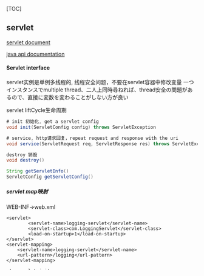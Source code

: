 [TOC]

## servlet
[servlet document](http://tomcat.apache.org/tomcat-9.0-doc/servletapi/index.html "document")

[java api documentation](https://docs.oracle.com/en/java/javase/13/docs/api/index.html "java api documentation")



#### Servlet interface
servlet实例是单例多线程的, 线程安全问题，不要在servlet容器中修改变量
一つインスタンスでmultiple thread、二人上同時尋ねれば、thread安全の問題があるので、直接に変数を変わることがしない方が良い

servlet liftCycle生命周期
``` java
# init 初始化, get a servlet config
void init(ServletConfig config) throws ServletException

# service, http请求回复，repeat request and response with the uri
void service(ServletRequest req, ServletResponse res) throws ServletException, IOException

destroy 销毁
void destroy()

String getServletInfo()
ServletConfig getServletConfig()
```

##### servlet map映射
WEB-INF->web.xml

```
<servlet>
        <servlet-name>logging-servlet</servlet-name>
        <servlet-class>com.LoggingServlet</servlet-class>
        <load-on-startup>1</load-on-startup>
</servlet>
<servlet-mapping>
    <servlet-name>logging-servlet</servlet-name>
    <url-pattern>/logging</url-pattern>
</servlet-mapping>

<!--servlet init param-->
<servlet>
...
<init-param>
<param-name></param-name>
<param-value></param-value>
</init-param>
</servlet>
```
load-on-startup: servlet初めて起動するときの順序, 0,1,...

- ServletConfig
servletConfigはweb.xmlの対応の一つservletタグを含む
一つservlet容器は必ず一つSだけのervletConfig含む

getServletName()->string
getInitParameterNames()->Enumeration\<String>
getInitParameter(string name)->string value

getServletContext()->ServletContext
- ServletContext
- welcomePage
1, WEB-INF->web.xml
2, $CATALINA_HOME/conf/web.xml

```
<welcome-file-list>
<welcome-file></welcome-file>
...
</welcome-file-list>
```

abstract抽象方法只能出现在抽象类中

- GenericServlet
javax.servlet.GenericServlet






##### encoding
tomcat服务器默认是iso-8859-1
tomcat9解决了GET乱码问题，典型的tomcat7的GET是乱码

Post:
```
request.setCharacterEncoding("utf-8");

```
get:
1, $CATALINA/conf/server.xml->`<Connector URIEncoding="utf-8">`





##### HttpServleetResponse

`setContentType("text/html;charset=UTF-8")`
setCharacterEncoding: change ContentType's character

请求转发和重定向:
请求转发: 服务器内跳转
重定向: 服务器外跳转，防止表单重复提交

装饰器模式：对象增强
适配器模式：有些方法让子类实现，让子类重写一个类，父类调用子类的方式


#### HttpServlet
toGet/toPost
override `service`


RequestFacadeはHttpServletRequestの実現、請求するときにクリエイトして、レスポンスした次第に消える
ライフサイクル:
request->response


#### jsp
jsp文件会被翻译到servlet方法中，jsp就是一个servlet
```
<%--comment--%>
<%Java 语句%> 这里定义的语句，变量不能定义权限，不能定义方法，不能定义静态语句
<%!声明语句块%>这里被定义到servlet类里，可以定义权限，可以定义方法，可以定义静态语句
<%=表达式%> 直接能被放到页面上
<%@ page %>: pageEncoding,contentType => setContentType
import: import java package
errorPage: 
isErrorPage: current page is a error page
<%@ include file=""  %>
```

- jsp builtin

request, response
session: javax.Servlet.http.HttpSession
application: javax.servlet.ServletContext
config: javax.servlet.ServletConfig

out: javax.servlet.jsp.JspPrintWriter

pageContext: javax.servlet.jsp.PageContext

- JSP动作

```
<jsp:forward page="example.jsp"></jsp:include>
<jsp:include page="example.jsp"></jsp:include
```

EL表达式
JSTL

















